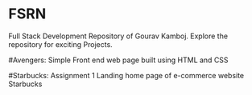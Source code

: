 # FSRN

Full Stack Development Repository of Gourav Kamboj.
Explore the repository for exciting Projects.

#Avengers: Simple Front end web page built using HTML and CSS

#Starbucks: Assignment 1 
Landing home page of e-commerce website Starbucks
